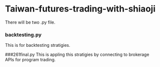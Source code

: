 # Taiwan-futures-trading-with-shiaoji

There will be two .py file.

### backtesting.py
This is for backtesting stratigies. 

###261final.py
This is appling this stratigies by connecting to brokerage APIs for program trading. 
